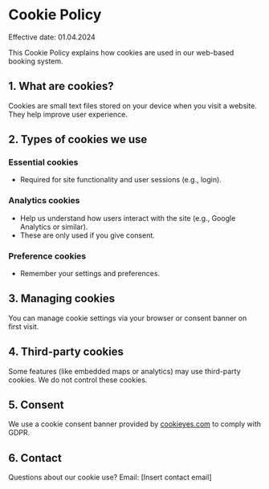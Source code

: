 # Cookie Policy

Effective date: 01.04.2024

This Cookie Policy explains how cookies are used in our web-based booking system.

## 1. What are cookies?
Cookies are small text files stored on your device when you visit a website. They help improve user experience.

## 2. Types of cookies we use

### Essential cookies
- Required for site functionality and user sessions (e.g., login).

### Analytics cookies
- Help us understand how users interact with the site (e.g., Google Analytics or similar).
- These are only used if you give consent.

### Preference cookies
- Remember your settings and preferences.

## 3. Managing cookies
You can manage cookie settings via your browser or consent banner on first visit.

## 4. Third-party cookies
Some features (like embedded maps or analytics) may use third-party cookies. We do not control these cookies.

## 5. Consent
We use a cookie consent banner provided by [cookieyes.com](https://www.cookieyes.com/) to comply with GDPR.

## 6. Contact
Questions about our cookie use? Email: [Insert contact email]

